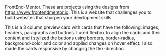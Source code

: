 FrontEnd-Mentor.
These are projects using the designs from https://www.frontendmentor.io. This is a website that challenges you to build websites that sharpen your development skills.

This is a 3 column preview card with cards that have the following: images, headers, paragraphs and buttons. 
I used flexbox to align the cards and their content and i stylized the buttons using borders, border-radius, background-color and color and applied changes on hover effect. 
I also made the cards responsive by changing the flex-direction.
